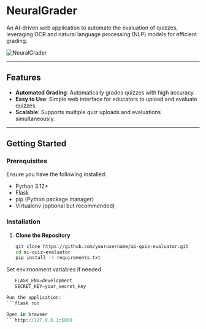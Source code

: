 # NeuralGrader
An AI-driven web application to automate the evaluation of quizzes, leveraging OCR and natural language processing (NLP) models for efficient grading.

![NeuralGrader](https://github.com/user-attachments/assets/c8ca6d61-c832-4ef9-8165-fc14a599e184)

---

## Features
- **Automated Grading**: Automatically grades quizzes with high accuracy.
- **Easy to Use**: Simple web interface for educators to upload and evaluate quizzes.
- **Scalable**: Supports multiple quiz uploads and evaluations simultaneously.

---

## Getting Started

### Prerequisites
Ensure you have the following installed:
- Python 3.12+
- Flask
- pip (Python package manager)
- Virtualenv (optional but recommended)

### Installation

1. **Clone the Repository**
   ```bash
   git clone https://github.com/yourusername/ai-quiz-evaluator.git
   cd ai-quiz-evaluator
   pip install -r requirements.txt

Set envirnonment variables if needed
   ```FLASK_APP=app.py
      FLASK_ENV=development
      SECRET_KEY=your_secret_key

Run the application:
```flask run

Open in browser
```http://127.0.0.1:5000

    


